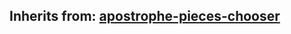 ## Inherits from: [apostrophe-pieces-chooser](../apostrophe-pieces/browser-apostrophe-pieces-chooser.html)

